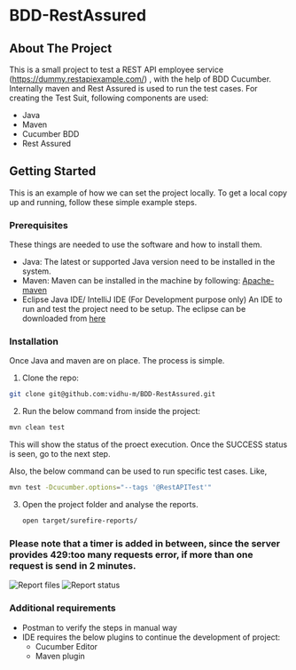 # BDD-RestAssured

<!-- ABOUT THE PROJECT -->
## About The Project

This is a small project to test a REST API employee service (https://dummy.restapiexample.com/) , with the help of BDD Cucumber. 
Internally maven and Rest Assured is used to run the test cases. For creating the Test Suit, following components are used:

* Java
* Maven
* Cucumber BDD
* Rest Assured

<!-- GETTING STARTED -->
## Getting Started

This is an example of how we can set the project locally.
To get a local copy up and running, follow these simple example steps.

### Prerequisites

These things are needed to use the software and how to install them.

* Java:
  The latest or supported Java version need to be installed in the system.
* Maven:
  Maven can be installed in the machine by following:
  [Apache-maven](https://maven.apache.org/install.html)
* Eclipse Java IDE/ IntelliJ IDE (For Development purpose only)
  An IDE to run and test the project need to be setup. The eclipse can be downloaded from [here](https://www.eclipse.org/downloads/)
 

### Installation

Once Java and maven are on place. The process is simple.
1. Clone the repo:
  ```sh
  git clone git@github.com:vidhu-m/BDD-RestAssured.git
  ```
2. Run the below command from inside the project:
  ```sh
  mvn clean test
  ```
  This will show the status of the proect execution. Once the SUCCESS status is seen, go to the next step.
  

  Also, the below command can be used to run specific test cases. 
  Like,
  ```sh
  mvn test -Dcucumber.options="--tags '@RestAPITest'"
   ```
3. Open the project folder and analyse the reports.
   ```sh 
   open target/surefire-reports/
    ```


### Please note that a timer is added in between, since the server provides 429:too many requests error, if more than one request is send in 2 minutes. 


![Report files](img/report-files.jpg)
![Report status](img/report-status.png)

### Additional requirements

* Postman to verify the steps in manual way
* IDE requires the below plugins to continue the development of project:
  - Cucumber Editor
  - Maven plugin
  

